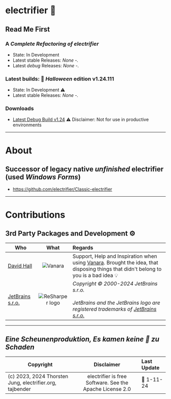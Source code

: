 # electrifier 🦇

## Read Me First

### A _Complete Refactoring of electrifier_
- State: In Development
- Latest stable Releases: _None -._
- Latest *debug*  Releases: _None -._

### Latest builds: 🦇 _Halloween_ edition v1.24.111
- State: In Development ⚠
- Latest stable Releases: _None -._

### Downloads
- [Latest Debug Build v1.24](https://github.com/electrifier/electrifier-v1.24) ⚠️ Disclaimer: Not for use in productive environments
---

# About
## Successor of legacy native _unfinished_ electrifier (used _Windows Forms_)
- https://github.com/electrifier/Classic-electrifier
---

# Contributions
## 3rd Party Packages and Development ⚙ 
| Who | What | Regards |
|--------------|:-----------:|:--------|
| [David Hall](https://github.com/dahall) | ![Vanara](https://raw.githubusercontent.com/dahall/Vanara/master/docs/icons/Vanara64x64.png) | Support, Help and Inspiration when using [Vanara](https://github.com/dahall/Vanara). Brought the idea, that disposing things that didn't belong to you is a bad idea 💡 |
| [JetBrains s.r.o.](https://www.jetbrains.com/) |  ![ReSharper logo](https://resources.jetbrains.com/storage/products/company/brand/logos/ReSharper.png) |  _Copyright © 2000-2024 JetBrains s.r.o. <br><br> JetBrains and the JetBrains logo are registered trademarks of [JetBrains s.r.o.](https://www.jetbrains.com/)_ |

---
_Eine Scheunenproduktion, Es kamen keine 🐯 zu Schaden_ 
---
| Copyright | Disclaimer | Last Update |
|--------------|:-----:|:----|
| (c) 2023, 2024 Thorsten Jung, electrifier.org, tajbender | electrifier is free Software. See the Apache License 2.0 | 📆 1-11-24
